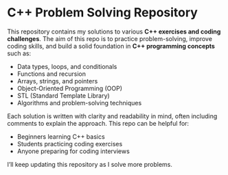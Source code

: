 
# C++ Problem Solving Repository

This repository contains my solutions to various **C++ exercises and coding challenges**. The aim of this repo is to practice problem-solving, improve coding skills, and build a solid foundation in **C++ programming concepts** such as:

* Data types, loops, and conditionals
* Functions and recursion
* Arrays, strings, and pointers
* Object-Oriented Programming (OOP)
* STL (Standard Template Library)
* Algorithms and problem-solving techniques

Each solution is written with clarity and readability in mind, often including comments to explain the approach. This repo can be helpful for:

* Beginners learning C++ basics
* Students practicing coding exercises
* Anyone preparing for coding interviews

I’ll keep updating this repository as I solve more problems. 

